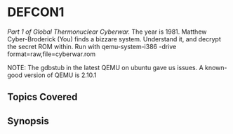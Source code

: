# DEFCON1
*Part 1 of Global Thermonuclear Cyberwar.*
The year is 1981. Matthew Cyber-Broderick (You) finds a bizzare system. Understand it, and decrypt the secret ROM within.
Run with qemu-system-i386 -drive format=raw,file=cyberwar.rom

NOTE: The gdbstub in the latest QEMU on ubuntu gave us issues. A known-good version of QEMU is 2.10.1
## Topics Covered

## Synopsis


